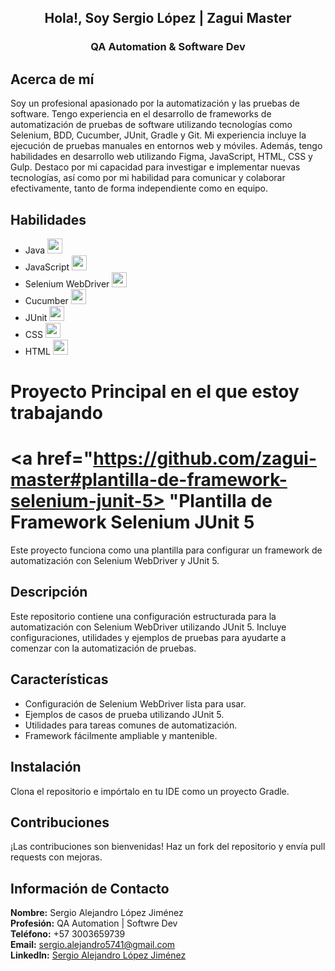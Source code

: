 <div align="center">
    <h2>Hola!, Soy Sergio López | Zagui Master</h2>
   <h3>QA Automation & Software Dev</h3>
</div>

## Acerca de mí
Soy un profesional apasionado por la automatización y las pruebas de software. Tengo experiencia en el desarrollo de frameworks de automatización de pruebas de software utilizando tecnologías como Selenium, BDD, Cucumber, JUnit, Gradle y Git. Mi experiencia incluye la ejecución de pruebas manuales en entornos web y móviles. Además, tengo habilidades en desarrollo web utilizando Figma, JavaScript, HTML, CSS y Gulp. Destaco por mi capacidad para investigar e implementar nuevas tecnologías, así como por mi habilidad para comunicar y colaborar efectivamente, tanto de forma independiente como en equipo.

## Habilidades
- Java <img width="24px" src="https://raw.githubusercontent.com/rahulbanerjee26/githubAboutMeGenerator/main/icons/java.svg">
- JavaScript <img width="24px" src="https://raw.githubusercontent.com/rahulbanerjee26/githubAboutMeGenerator/main/icons/javascript.svg">
- Selenium WebDriver <img width="24px" src="https://raw.githubusercontent.com/rahulbanerjee26/githubAboutMeGenerator/main/icons/selenium.svg">
- Cucumber <img width="24px" src="https://raw.githubusercontent.com/rahulbanerjee26/githubAboutMeGenerator/main/icons/cucumber.svg">
- JUnit <img width="24px" src="https://raw.githubusercontent.com/rahulbanerjee26/githubAboutMeGenerator/main/icons/junit.svg">
- CSS <img width="24px" src="https://raw.githubusercontent.com/rahulbanerjee26/githubAboutMeGenerator/main/icons/css.svg">
- HTML <img width="24px" src="https://raw.githubusercontent.com/rahulbanerjee26/githubAboutMeGenerator/main/icons/html.svg">




# Proyecto Principal en el que estoy trabajando
# <a href="https://github.com/zagui-master#plantilla-de-framework-selenium-junit-5> "Plantilla de Framework Selenium JUnit 5</a>
Este proyecto funciona como una plantilla para configurar un framework de automatización con Selenium WebDriver y JUnit 5.

## Descripción
Este repositorio contiene una configuración estructurada para la automatización con Selenium WebDriver utilizando JUnit 5. Incluye configuraciones, utilidades y ejemplos de pruebas para ayudarte a comenzar con la automatización de pruebas.

## Características
- Configuración de Selenium WebDriver lista para usar.
- Ejemplos de casos de prueba utilizando JUnit 5.
- Utilidades para tareas comunes de automatización.
- Framework fácilmente ampliable y mantenible.

## Instalación

Clona el repositorio e impórtalo en tu IDE como un proyecto Gradle.

## Contribuciones

¡Las contribuciones son bienvenidas! Haz un fork del repositorio y envía pull requests con mejoras.

## Información de Contacto

**Nombre:** Sergio Alejandro López Jiménez  
**Profesión:** QA Automation | Softwre Dev  
**Teléfono:** +57 3003659739  
**Email:** [sergio.alejandro5741@gmail.com](mailto:sergio.alejandro5741@gmail.com)  
**LinkedIn:** [Sergio Alejandro López Jiménez](https://www.linkedin.com/in/sergio-lopez-a39178262/)  



